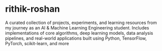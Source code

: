 # rithik-roshan
A curated collection of projects, experiments, and learning resources from my journey as an AI &amp; Machine Learning Engineering student. Includes implementations of core algorithms, deep learning models, data analysis pipelines, and real-world applications built using Python, TensorFlow, PyTorch, scikit-learn, and more
